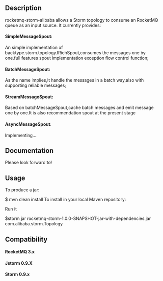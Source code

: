 ## Description

rocketmq-storm-alibaba allows a Storm topology to consume an RocketMQ queue as an input source. It currently provides:

#### SimpleMessageSpout: 
An simple implementation of backtype.storm.topology.IRichSpout,consumes the messages one by one.full features spout implementation exception flow control function;

#### BatchMessageSpout: 
As the name implies,It handle the messages in a batch way,also with supporting reliable messages;

#### StreamMessageSpout: 
Based on batchMessageSpout,cache batch messages and emit message one by one.It is also recommendation spout at the present stage

#### AsyncMessageSpout: 
Implementing...

## Documentation
Please look forward to!

## Usage
To produce a jar:

$ mvn clean install
To install in your local Maven repository:


Run it

$storm jar rocketmq-storm-1.0.0-SNAPSHOT-jar-with-dependencies.jar com.alibaba.storm.Topology


## Compatibility
#### RocketMQ 3.x

#### Jstorm 0.9.X

#### Storm 0.9.x
